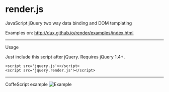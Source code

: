 render.js
======

JavaScript jQuery two way data binding and DOM templating

Examples on:
http://dux.github.io/render/examples/index.html

---

Usage

Just include this script after jQuery. Requires jQuery 1.4+.
```
<script src='jquery.js'></script>
<script src='jquery.render.js'></script>
```

---

CoffeScript example
![Example](http://i.imgur.com/g1ASSyV.png)
